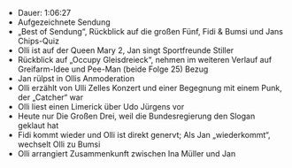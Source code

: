 - Dauer: 1:06:27
- Aufgezeichnete Sendung
- „Best of Sendung“, Rückblick auf die großen Fünf, Fidi & Bumsi und Jans Chips-Quiz
- Olli ist auf der Queen Mary 2, Jan singt Sportfreunde Stiller
- Rückblick auf „Occupy Gleisdreieck“, nehmen im weiteren Verlauf auf Greifarm-Idee und Pee-Man (beide Folge 25) Bezug
- Jan rülpst in Ollis Anmoderation
- Olli erzählt von Ulli Zelles Konzert und einer Begegnung mit einem Punk, der „Catcher“ war
- Olli liest einen Limerick über Udo Jürgens vor
- Heute nur Die Großen Drei, weil die Bundesregierung den Slogan geklaut hat
- Fidi kommt wieder und Olli ist direkt genervt; Als Jan „wiederkommt“, wechselt Olli zu Bumsi
- Olli arrangiert Zusammenkunft zwischen Ina Müller und Jan
